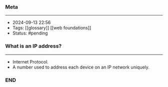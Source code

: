 ### Meta
- - -
- 2024-09-13 22:56
- Tags: [[glossary]] [[web foundations]]
- Status: #pending

### What is an IP address?
- - -
- Internet Protocol.
- A number used to address each device on an IP network uniquely.

### END
